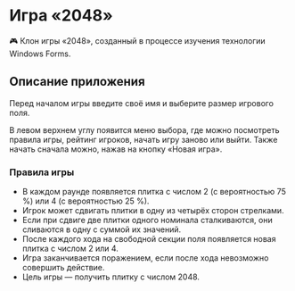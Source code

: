 # Игра «2048»
🎮 Клон игры «2048», созданный в процессе изучения технологии Windows Forms.

## Описание приложения

Перед началом игры введите своё имя и выберите размер игрового поля.

В левом верхнем углу появится меню выбора, где можно посмотреть правила игры, рейтинг игроков, начать игру заново или выйти. Также начать сначала можно, нажав на кнопку «Новая игра».

### Правила игры

* В каждом раунде появляется плитка с числом 2 (с вероятностью 75 %) или 4 (с вероятностью 25 %).
* Игрок может сдвигать плитки в одну из четырёх сторон стрелками.
* Если при сдвиге две плитки одного номинала сталкиваются, они сливаются в одну с суммой их значений.
* После каждого хода на свободной секции поля появляется новая плитка с числом 2 или 4.
* Игра заканчивается поражением, если после хода невозможно совершить действие.
* Цель игры — получить плитку с числом 2048.

